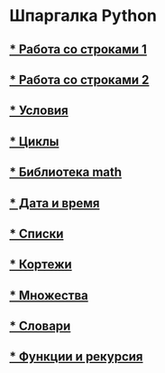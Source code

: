 # Шпаргалка Python

## [* Работа со строками 1](/pages/lines1.md)

## [* Работа со строками 2](/pages/lines2.md)

## [* Условия](/pages/condition.md)

## [* Циклы](/pages/cycles.md)

## [* Библиотека math](/pages/calc.md)

## [* Дата и время ](/pages/time.md)

## [* Списки](/pages/lists.md)

## [* Кортежи](/pages/tuples.md)

## [* Множества](/pages/sets.md)

## [* Словари](/pages/dicts.md)

## [* Функции и рекурсия](/pages/functions.md)

